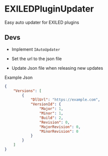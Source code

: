 # EXILEDPluginUpdater
 Easy auto updater for EXILED plugins

## Devs

- Implement `IAutoUpdater`

- Set the url to the json file

- Update Json file when releasing new updates

Example Json
```json
{
    "Versions": [
        {
            "DllUrl": "https://example.com",
            "VersionId": {
                "Major": 1,
                "Minor": 1,
                "Build": 2,
                "Revision": 0,
                "MajorRevision": 0,
                "MinorRevision": 0
            }
        }
    ]
}
```
